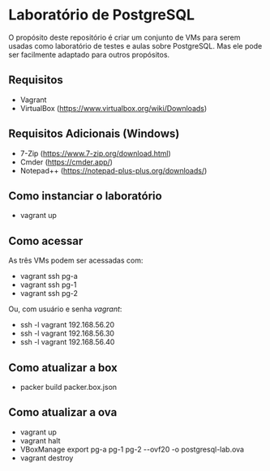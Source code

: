 # Laboratório de PostgreSQL

O propósito deste repositório é criar um conjunto de VMs para serem usadas como
laboratório de testes e aulas sobre PostgreSQL. Mas ele pode ser facilmente
adaptado para outros propósitos.

## Requisitos

* Vagrant
* VirtualBox (https://www.virtualbox.org/wiki/Downloads)

## Requisitos Adicionais (Windows)

* 7-Zip (https://www.7-zip.org/download.html)
* Cmder (https://cmder.app/)
* Notepad++ (https://notepad-plus-plus.org/downloads/)

## Como instanciar o laboratório

* vagrant up

## Como acessar

As três VMs podem ser acessadas com:

* vagrant ssh pg-a
* vagrant ssh pg-1
* vagrant ssh pg-2

Ou, com usuário e senha _vagrant_:

* ssh -l vagrant 192.168.56.20
* ssh -l vagrant 192.168.56.30
* ssh -l vagrant 192.168.56.40

## Como atualizar a box

* packer build packer.box.json

## Como atualizar a ova

* vagrant up
* vagrant halt
* VBoxManage export pg-a pg-1 pg-2 --ovf20 -o postgresql-lab.ova
* vagrant destroy
